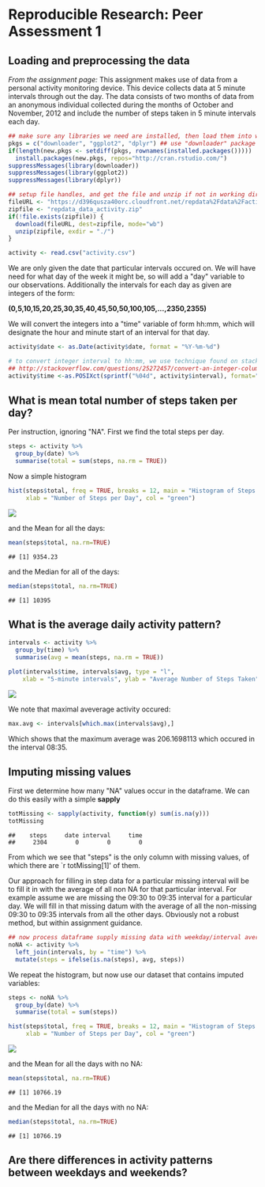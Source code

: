 # Reproducible Research: Peer Assessment 1


## Loading and preprocessing the data
*From the assignment page:*
This assignment makes use of data from a personal activity monitoring device. This device collects data at 5 minute intervals through out the day. The data consists of two months of data from an anonymous individual collected during the months of October and November, 2012 and include the number of steps taken in 5 minute intervals each day.


```r
## make sure any libraries we need are installed, then load them into workspace
pkgs = c("downloader", "ggplot2", "dplyr") ## use "downloader" package from CRAN
if(length(new.pkgs <- setdiff(pkgs, rownames(installed.packages())))) 
  install.packages(new.pkgs, repos="http://cran.rstudio.com/")
suppressMessages(library(downloader))
suppressMessages(library(ggplot2))
suppressMessages(library(dplyr))

## setup file handles, and get the file and unzip if not in working directory
fileURL <- "https://d396qusza40orc.cloudfront.net/repdata%2Fdata%2Factivity.zip"
zipfile <- "repdata_data_activity.zip"
if(!file.exists(zipfile)) {
  download(fileURL, dest=zipfile, mode="wb")
  unzip(zipfile, exdir = "./")
}

activity <- read.csv("activity.csv")
```

We are only given the date that particular intervals occured on. We will have need for what day of the week it might be, so will add a "day" variable to our observations. Additionally the intervals for each day as given are integers of the form:

**(0,5,10,15,20,25,30,35,40,45,50,50,100,105,...,2350,2355)**

We will convert the integers into a "time" variable of form hh:mm, which will designate the hour and minute start of an interval for that day.


```r
activity$date <- as.Date(activity$date, format = "%Y-%m-%d")

# to convert integer interval to hh:mm, we use technique found on stackoverflow:
## http://stackoverflow.com/questions/25272457/convert-an-integer-column-to-time-hhmm
activity$time <-as.POSIXct(sprintf("%04d", activity$interval), format="%H%M") # make 4 digit with leading zeros
```

## What is mean total number of steps taken per day?

Per instruction, ignoring "NA". First we find the total steps per day.


```r
steps <- activity %>% 
  group_by(date) %>%
  summarise(total = sum(steps, na.rm = TRUE))
```

Now a simple histogram

```r
hist(steps$total, freq = TRUE, breaks = 12, main = "Histogram of Steps Taken per Day", 
     xlab = "Number of Steps per Day", col = "green")
```

![](PA1_template_files/figure-html/unnamed-chunk-4-1.png)<!-- -->

and the Mean for all the days:

```r
mean(steps$total, na.rm=TRUE)
```

```
## [1] 9354.23
```
and the Median for all of the days:

```r
median(steps$total, na.rm=TRUE)
```

```
## [1] 10395
```

## What is the average daily activity pattern?


```r
intervals <- activity %>% 
  group_by(time) %>%
  summarise(avg = mean(steps, na.rm = TRUE))

plot(intervals$time, intervals$avg, type = "l",
    xlab = "5-minute intervals", ylab = "Average Number of Steps Taken")
```

![](PA1_template_files/figure-html/unnamed-chunk-7-1.png)<!-- -->

We note that maximal aveverage activity occured:

```r
max.avg <- intervals[which.max(intervals$avg),]
```

Which shows that the maximum average was 206.1698113 which occured in the interval 08:35.

## Imputing missing values

First we determine how many "NA" values occur in the dataframe. We can do this easily with a simple **sapply**

```r
totMissing <- sapply(activity, function(y) sum(is.na(y)))
totMissing
```

```
##    steps     date interval     time 
##     2304        0        0        0
```

From which we see that "steps" is the only column with missing values, of which there are `r totMissing[1]' of them.

Our approach for filling in step data for a particular missing interval will be to fill it in with the average of all non NA for that particular interval. For example assume we are missing the 09:30 to 09:35 interval for a particular day. We will fill in that missing datum with the average of all the non-missing 09:30 to 09:35 intervals from all the other days. Obviously not a robust method, but within assignment guidance.


```r
## now process dataframe supply missing data with weekday/interval averages
noNA <- activity %>%
  left_join(intervals, by = "time") %>%
  mutate(steps = ifelse(is.na(steps), avg, steps))
```

We repeat the histogram, but now use our dataset that contains imputed variables:

```r
steps <- noNA %>% 
  group_by(date) %>%
  summarise(total = sum(steps))

hist(steps$total, freq = TRUE, breaks = 12, main = "Histogram of Steps Taken per Day (no NA)", 
     xlab = "Number of Steps per Day", col = "green")
```

![](PA1_template_files/figure-html/unnamed-chunk-11-1.png)<!-- -->

and the Mean for all the days with no NA:

```r
mean(steps$total, na.rm=TRUE)
```

```
## [1] 10766.19
```
and the Median for all the days with no NA:

```r
median(steps$total, na.rm=TRUE)
```

```
## [1] 10766.19
```


## Are there differences in activity patterns between weekdays and weekends?
